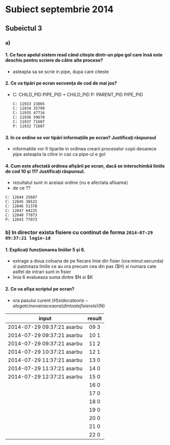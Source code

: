 # Subiect septembrie 2014

## Subeictul 3
### a)
#### 1. Ce face apelul sistem read când citește dintr-un pipe gol care însă este deschis pentru scriere de către alte procese?
  - asteapta sa se scrie in pipe, dupa care citeste

#### 2.  Ce va tipări pe ecran secvența de cod de mai jos?
  - C: CHILD_PID PIPE_PID + CHILD_PID
    P: PARENT_PID PIPE_PID

    ```
    C: 11933 23865
    C: 11934 35799
    C: 11935 47734
    C: 11936 59670
    C: 11937 71607
    P: 11932 71607
    ```

#### 3. In ce ordine se vor tipări informațiile pe ecran? Justificați răspunsul
  - informatiile vor fi tiparite in ordinea crearii proceselor copii deoarece pipe asteapta la citire in caz ca pipe-ul e gol

#### 4.  Cum este afectată ordinea afișării pe ecran, dacă se interschimbă liniile de cod 10 și 11? Justificați răspunsul.
  - rezultatul sunt in aceiasi ordine (nu e afectata afisarea)
  - de ce ??
  
  ```
  C: 12844 25687
  C: 12845 38532
  C: 12846 51378
  C: 12847 64225
  C: 12848 77073
  P: 12843 77073
  ```

### b) In director exista fisiere cu continut de forma `2014-07-29 09:37:21 login-id`

#### 1. Explicați funcționarea liniilor 5 și 6.
  - extrage a doua coloana de pe fiecare linie din fisier (ora:minut:secunda) si pastreaza liniile ce au ora precum cea din pas ($H) si numara cate astfel de intrari sunt in fisier
  - linia 6 evalueaza suma dintre $N si $K

#### 2. Ce va afișa scriptul pe ecran?
  - ora pasului curent ($H) si de cate ori s-a logat cineva in acea ora (din toate fisierele) ($N)

 | input                      | result|
 |----------------------------|:-----:|
 | 2014-07-29 09:37:21 asarbu | 09 3  |
 | 2014-07-29 09:37:21 asarbu |  10 1 |
 | 2014-07-29 09:37:21 asarbu |  11 2 |
 | 2014-07-29 10:37:21 asarbu |  12 1 |
 | 2014-07-29 11:37:21 asarbu |  13 0 |
 | 2014-07-29 11:37:21 asarbu |  14 0 |
 | 2014-07-29 12:37:21 asarbu |  15 0 |
 |                            |  16 0 |
 |                            |  17 0 |
 |                            |  18 0 |
 |                            |  19 0 |
 |                            |  20 0 |
 |                            |  21 0 |
 |                            |  22 0 |
